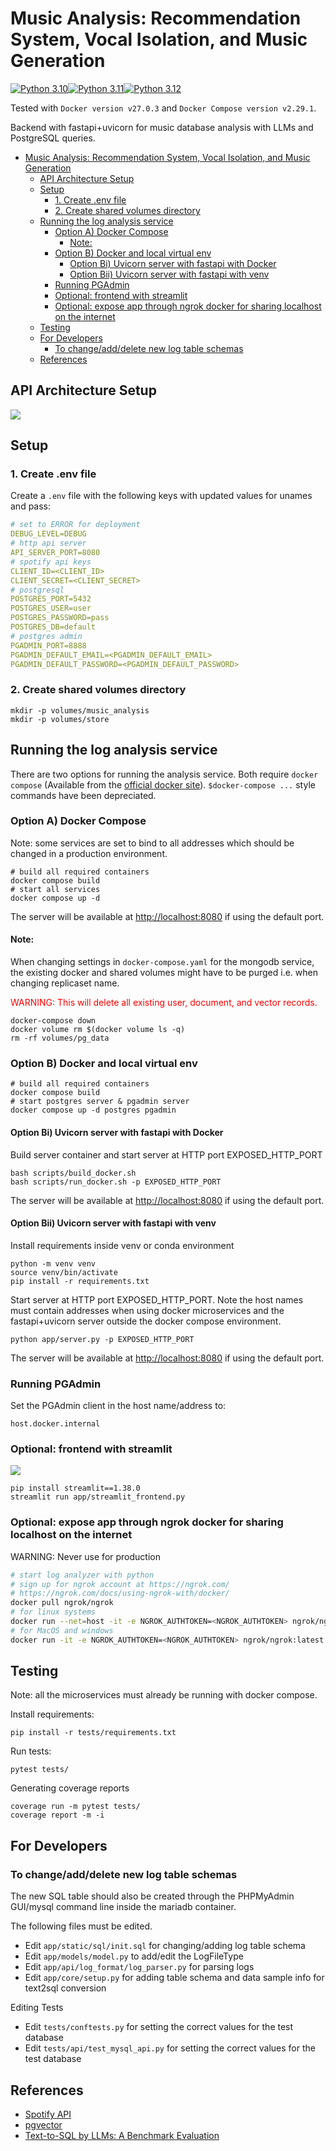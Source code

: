 # Music Analysis: Recommendation System, Vocal Isolation, and Music Generation

[![Python 3.10](https://img.shields.io/badge/python-3.10-green.svg)](https://www.python.org/downloads/release/python-3100/)[![Python 3.11](https://img.shields.io/badge/python-3.11-green.svg)](https://www.python.org/downloads/release/python-3110/)[![Python 3.12](https://img.shields.io/badge/python-3.12-green.svg)](https://www.python.org/downloads/release/python-3120/)

Tested with `Docker version v27.0.3` and `Docker Compose version v2.29.1`.

Backend with fastapi+uvicorn for music database analysis with LLMs and PostgreSQL queries.

- [Music Analysis: Recommendation System, Vocal Isolation, and Music Generation](#music-analysis-recommendation-system-vocal-isolation-and-music-generation)
  - [API Architecture Setup](#api-architecture-setup)
  - [Setup](#setup)
    - [1. Create .env file](#1-create-env-file)
    - [2. Create shared volumes directory](#2-create-shared-volumes-directory)
  - [Running the log analysis service](#running-the-log-analysis-service)
    - [Option A) Docker Compose](#option-a-docker-compose)
      - [Note:](#note)
    - [Option B) Docker and local virtual env](#option-b-docker-and-local-virtual-env)
      - [Option Bi) Uvicorn server with fastapi with Docker](#option-bi-uvicorn-server-with-fastapi-with-docker)
      - [Option Bii) Uvicorn server with fastapi with venv](#option-bii-uvicorn-server-with-fastapi-with-venv)
    - [Running PGAdmin](#running-pgadmin)
    - [Optional: frontend with streamlit](#optional-frontend-with-streamlit)
    - [Optional: expose app through ngrok docker for sharing localhost on the internet](#optional-expose-app-through-ngrok-docker-for-sharing-localhost-on-the-internet)
  - [Testing](#testing)
  - [For Developers](#for-developers)
    - [To change/add/delete new log table schemas](#to-changeadddelete-new-log-table-schemas)
  - [References](#references)

## API Architecture Setup

[<img src="app/static/images/log analyzer.drawio.png">]()

## Setup

### 1. Create .env file

Create a `.env` file with the following keys with updated values for unames and pass:

```yaml
# set to ERROR for deployment
DEBUG_LEVEL=DEBUG
# http api server
API_SERVER_PORT=8080
# spotify api keys
CLIENT_ID=<CLIENT_ID>
CLIENT_SECRET=<CLIENT_SECRET>
# postgresql
POSTGRES_PORT=5432
POSTGRES_USER=user
POSTGRES_PASSWORD=pass
POSTGRES_DB=default
# postgres admin
PGADMIN_PORT=8888
PGADMIN_DEFAULT_EMAIL=<PGADMIN_DEFAULT_EMAIL>
PGADMIN_DEFAULT_PASSWORD=<PGADMIN_DEFAULT_PASSWORD>
```

### 2. Create shared volumes directory

```shell
mkdir -p volumes/music_analysis
mkdir -p volumes/store
```

## Running the log analysis service

There are two options for running the analysis service. Both require `docker compose` (Available from the [official docker site](https://docs.docker.com/compose/install/)). `$docker-compose ...` style commands have been depreciated.

### Option A) Docker Compose

Note: some services are set to bind to all addresses which should be changed in a production environment.

```shell
# build all required containers
docker compose build
# start all services
docker compose up -d
```

The server will be available at <http://localhost:8080> if using the default port.

#### Note:

When changing settings in `docker-compose.yaml` for the mongodb service, the existing docker and shared volumes might have to be purged i.e. when changing replicaset name.

<p style="color:red;">WARNING: This will delete all existing user, document, and vector records.</p>

```shell
docker-compose down
docker volume rm $(docker volume ls -q)
rm -rf volumes/pg_data
```

### Option B) Docker and local virtual env

```shell
# build all required containers
docker compose build
# start postgres server & pgadmin server
docker compose up -d postgres pgadmin
```

#### Option Bi) Uvicorn server with fastapi with Docker

Build server container and start server at HTTP port EXPOSED_HTTP_PORT

```shell
bash scripts/build_docker.sh
bash scripts/run_docker.sh -p EXPOSED_HTTP_PORT
```

The server will be available at <http://localhost:8080> if using the default port.

#### Option Bii) Uvicorn server with fastapi with venv

Install requirements inside venv or conda environment

```shell
python -m venv venv
source venv/bin/activate
pip install -r requirements.txt
```

Start server at HTTP port EXPOSED_HTTP_PORT. Note the host names must contain addresses when using docker microservices and the fastapi+uvicorn server outside the docker compose environment.

```shell
python app/server.py -p EXPOSED_HTTP_PORT
```

The server will be available at <http://localhost:8080> if using the default port.

### Running PGAdmin

Set the PGAdmin client in the host name/address to:

```
host.docker.internal
```

### Optional: frontend with streamlit

[<img src="app/static/images/streamlit_example.png">]()

```shell
pip install streamlit==1.38.0
streamlit run app/streamlit_frontend.py
```

### Optional: expose app through ngrok docker for sharing localhost on the internet

WARNING: Never use for production

```bash
# start log analyzer with python
# sign up for ngrok account at https://ngrok.com/
# https://ngrok.com/docs/using-ngrok-with/docker/
docker pull ngrok/ngrok
# for linux systems
docker run --net=host -it -e NGROK_AUTHTOKEN=<NGROK_AUTHTOKEN> ngrok/ngrok:latest http <EXPOSED_HTTP_PORT>
# for MacOS and windows
docker run -it -e NGROK_AUTHTOKEN=<NGROK_AUTHTOKEN> ngrok/ngrok:latest http host.docker.internal:<EXPOSED_HTTP_PORT>
```

## Testing

Note: all the microservices must already be running with docker compose.

Install requirements:

```shell
pip install -r tests/requirements.txt
```

Run tests:

```shell
pytest tests/
```

Generating coverage reports

```shell
coverage run -m pytest tests/
coverage report -m -i
```

## For Developers

### To change/add/delete new log table schemas

The new SQL table should also be created through the PHPMyAdmin GUI/mysql command line inside the mariadb container.

The following files must be edited.

-   Edit `app/static/sql/init.sql` for changing/adding log table schema
-   Edit `app/models/model.py` to add/edit the LogFileType
-   Edit `app/api/log_format/log_parser.py` for parsing logs
-   Edit `app/core/setup.py` for adding table schema and data sample info for text2sql conversion

Editing Tests

-   Edit `tests/conftests.py` for setting the correct values for the test database
-   Edit `tests/api/test_mysql_api.py` for setting the correct values for the test database


## References

-   [Spotify API](https://developer.spotify.com/documentation/web-api/reference/get-recommendations)
-   [pgvector](https://github.com/pgvector/pgvector)
-   [Text-to-SQL by LLMs: A Benchmark Evaluation](https://arxiv.org/pdf/2308.15363)
